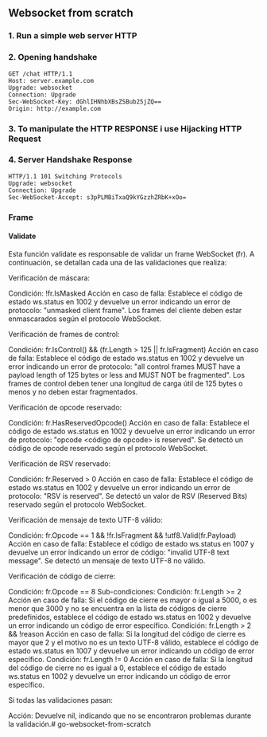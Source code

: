 ## Websocket from scratch

### 1. Run a simple web server HTTP


### 2. Opening handshake
```
GET /chat HTTP/1.1
Host: server.example.com
Upgrade: websocket
Connection: Upgrade
Sec-WebSocket-Key: dGhlIHNhbXBsZSBub25jZQ==
Origin: http://example.com
```
### 3. To manipulate the HTTP RESPONSE i use Hijacking HTTP Request

### 4. Server Handshake Response
```
HTTP/1.1 101 Switching Protocols
Upgrade: websocket
Connection: Upgrade
Sec-WebSocket-Accept: s3pPLMBiTxaQ9kYGzzhZRbK+xOo=
```

### Frame

#### Validate 
Esta función validate es responsable de validar un frame WebSocket (fr). A continuación, se detallan cada una de las validaciones que realiza:

Verificación de máscara:

Condición: !fr.IsMasked
Acción en caso de falla: Establece el código de estado ws.status en 1002 y devuelve un error indicando un error de protocolo: "unmasked client frame". Los frames del cliente deben estar enmascarados según el protocolo WebSocket.

Verificación de frames de control:

Condición: fr.IsControl() && (fr.Length > 125 || fr.IsFragment)
Acción en caso de falla: Establece el código de estado ws.status en 1002 y devuelve un error indicando un error de protocolo: "all control frames MUST have a payload length of 125 bytes or less and MUST NOT be fragmented". Los frames de control deben tener una longitud de carga útil de 125 bytes o menos y no deben estar fragmentados.

Verificación de opcode reservado:

Condición: fr.HasReservedOpcode()
Acción en caso de falla: Establece el código de estado ws.status en 1002 y devuelve un error indicando un error de protocolo: "opcode <código de opcode> is reserved". Se detectó un código de opcode reservado según el protocolo WebSocket.

Verificación de RSV reservado:

Condición: fr.Reserved > 0
Acción en caso de falla: Establece el código de estado ws.status en 1002 y devuelve un error indicando un error de protocolo: "RSV <valor de RSV> is reserved". Se detectó un valor de RSV (Reserved Bits) reservado según el protocolo WebSocket.

Verificación de mensaje de texto UTF-8 válido:

Condición: fr.Opcode == 1 && !fr.IsFragment && !utf8.Valid(fr.Payload)
Acción en caso de falla: Establece el código de estado ws.status en 1007 y devuelve un error indicando un error de código: "invalid UTF-8 text message". Se detectó un mensaje de texto UTF-8 no válido.

Verificación de código de cierre:

Condición: fr.Opcode == 8
Sub-condiciones:
Condición: fr.Length >= 2
Acción en caso de falla: Si el código de cierre es mayor o igual a 5000, o es menor que 3000 y no se encuentra en la lista de códigos de cierre predefinidos, establece el código de estado ws.status en 1002 y devuelve un error indicando un código de error específico.
Condición: fr.Length > 2 && !reason
Acción en caso de falla: Si la longitud del código de cierre es mayor que 2 y el motivo no es un texto UTF-8 válido, establece el código de estado ws.status en 1007 y devuelve un error indicando un código de error específico.
Condición: fr.Length != 0
Acción en caso de falla: Si la longitud del código de cierre no es igual a 0, establece el código de estado ws.status en 1002 y devuelve un error indicando un código de error específico.

Si todas las validaciones pasan:

Acción: Devuelve nil, indicando que no se encontraron problemas durante la validación.# go-websocket-from-scratch
